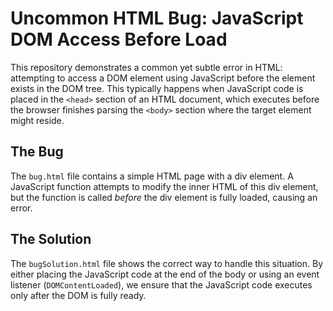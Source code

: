 # Uncommon HTML Bug: JavaScript DOM Access Before Load

This repository demonstrates a common yet subtle error in HTML: attempting to access a DOM element using JavaScript before the element exists in the DOM tree.  This typically happens when JavaScript code is placed in the `<head>` section of an HTML document, which executes before the browser finishes parsing the `<body>` section where the target element might reside.

## The Bug

The `bug.html` file contains a simple HTML page with a div element. A JavaScript function attempts to modify the inner HTML of this div element, but the function is called *before* the div element is fully loaded, causing an error.

## The Solution

The `bugSolution.html` file shows the correct way to handle this situation. By either placing the JavaScript code at the end of the body or using an event listener (`DOMContentLoaded`), we ensure that the JavaScript code executes only after the DOM is fully ready.
